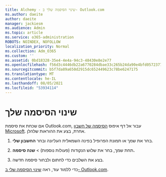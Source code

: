 ```yaml
---
title: Alchemy - שינוי הסיסמה שלך ב- Outlook.com
ms.author: daeite
author: daeite
manager: jackiesm
ms.audience: Admin
ms.topic: article
ms.service: o365-administration
ROBOTS: NOINDEX, NOFOLLOW
localization_priority: Normal
ms.collection: Adm_O365
ms.custom: ''
ms.assetid: 0bd18328-35e4-4e4a-94c3-48430e8e2e77
ms.openlocfilehash: f56d3c4446db22a6770284dbae33c265b24da90e4bfd05723770de6b2d20426f
ms.sourcegitcommit: b5f7da89a650d2915dc652449623c78be6247175
ms.translationtype: MT
ms.contentlocale: he-IL
ms.lasthandoff: 08/05/2021
ms.locfileid: "53934114"
---
```

# <a name="change-your-password"></a>שינוי הסיסמה שלך

אם שכחת את סיסמת Outlook.com, עבור אל דף איפוס [הסיסמה של חשבון Microsoft](https://go.microsoft.com/fwlink/p/?linkid=841909). אחרת, בצע את ההוראות שלהלן.
  
1. בחר את שמך או תמונת הפרופיל בפינה השמאלית העליונה ובחר **החשבון שלי**. 
    
2. תחת שמך, בחר את שלוש הנקודות (פעולות נוספות) > **שנה סיסמה.** 
    
3. בצע את השלבים כדי לחתום ולבחור סיסמה חדשה. 
    
כדי ללמוד עוד, ראה [שינוי הסיסמה שלי ב- Outlook.com](https://support.office.com/article/2138d690-811c-4545-b2f3-e4dbe80c9735.aspx).
  

